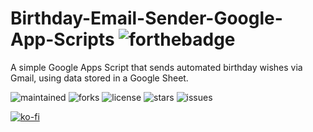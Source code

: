 # Birthday-Email-Sender-Google-App-Scripts  ![forthebadge](https://forthebadge.com/images/badges/built-with-love.svg)

A simple Google Apps Script that sends automated birthday wishes via Gmail, using data stored in a Google Sheet.

![maintained](https://img.shields.io/badge/maintained-yes-green?style=for-the-badge)
![forks](https://img.shields.io/github/forks/agneay/Birthday-Email-Sender-Google-App-Scripts?style=for-the-badge)
![license](https://img.shields.io/github/license/agneay/Birthday-Email-Sender-Google-App-Scripts?style=for-the-badge)
![stars](https://img.shields.io/github/stars/agneay/Birthday-Email-Sender-Google-App-Scripts?style=for-the-badge)
![issues](https://img.shields.io/github/issues/agneay/Birthday-Email-Sender-Google-App-Scripts?style=for-the-badge)

[![ko-fi](https://ko-fi.com/img/githubbutton_sm.svg)](https://ko-fi.com/Y8Y21JGEH6)
